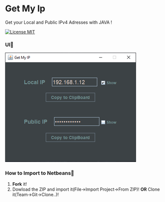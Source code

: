 # Get My Ip
Get your Local and Public IPv4 Adresses with JAVA !

[![License MIT](https://img.shields.io/badge/license-MIT-blue.svg)](LICENSE)

### UI🔧

![UI screenshot](screenshots/get-my-ip.png)

###  How to Import to Netbeans🔌
1. **Fork** it! 
2. Dowload the ZIP and import it(File->Import Project->From ZIP)! **OR** Clone it(Team->Git->Clone..)!
